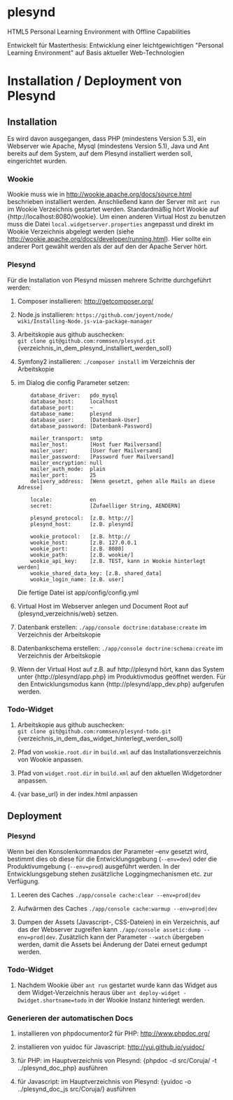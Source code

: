 # plesynd

HTML5 Personal Learning Environment with Offline Capabilities

Entwickelt für Masterthesis: Entwicklung einer leichtgewichtigen "Personal Learning Environment" auf Basis aktueller Web-Technologien


# Installation / Deployment von Plesynd

## Installation

Es wird davon ausgegangen, dass PHP (mindestens Version 5.3), ein
Webserver wie Apache, Mysql (mindestens Version 5.1), Java und Ant
bereits auf dem System, auf dem Plesynd installiert werden soll,
eingerichtet wurden.

### Wookie

Wookie muss wie in <http://wookie.apache.org/docs/source.html>
beschrieben installiert werden. Anschließend kann der Server mit
`ant run` im Wookie Verzeichnis gestartet werden. Standardmäßig hört
Wookie auf {http://localhost:8080/wookie}. Um einen anderen Virtual Host
zu benutzen muss die Datei `local.widgetserver.properties` angepasst und
direkt im Wookie Verzeichnis abgelegt werden (siehe
<http://wookie.apache.org/docs/developer/running.html>). Hier sollte ein
anderer Port gewählt werden als der auf den der Apache Server hört.

### Plesynd

Für die Installation von Plesynd müssen mehrere Schritte durchgeführt
werden:

1.  Composer installieren: <http://getcomposer.org/>

2.  Node.js installieren: `https://github.com/joyent/node/`\
     `wiki/Installing-Node.js-via-package-manager`

3.  Arbeitskopie aus github auschecken:\
     `git clone git@github.com:rommsen/plesynd.git`\
     {verzeichnis\_in\_dem\_plesynd\_installiert\_werden\_soll}

4.  Symfony2 installieren: `./composer install` im Verzeichnis der
    Arbeitskopie

5.  im Dialog die config Parameter setzen:

            database_driver:   pdo_mysql
            database_host:     localhost
            database_port:     ~
            database_name:     plesynd
            database_user:     [Datenbank-User]
            database_password: [Datenbank-Password]

            mailer_transport:  smtp
            mailer_host:       [Host fuer Mailversand]
            mailer_user:       [User fuer Mailversand]
            mailer_password:   [Password fuer Mailversand]
            mailer_encryption: null
            mailer_auth_mode:  plain
            mailer_port:       25
            delivery_address:  [Wenn gesetzt, gehen alle Mails an diese Adresse]

            locale:            en
            secret:            [Zufaelliger String, AENDERN]

            plesynd_protocol:  [z.B. http://] 
            plesynd_host:      [z.B. plesynd]

            wookie_protocol:   [z.B. http://
            wookie_host:       [z.B. 127.0.0.1
            wookie_port:       [z.B. 8080]
            wookie_path:       [z.B. wookie/]
            wookie_api_key:    [z.B. TEST, kann in Wookie hinterlegt werden]
            wookie_shared_data_key: [z.B. shared_data]
            wookie_login_name: [z.B. user]
         

    Die fertige Datei ist app/config/config.yml

6.  Virtual Host im Webserver anlegen und Document Root auf \
     {plesynd\_verzeichnis/web} setzen.

7.  Datenbank erstellen: `./app/console doctrine:database:create` im
    Verzeichnis der Arbeitskopie

8.  Datenbankschema erstellen: `./app/console doctrine:schema:create` im
    Verzeichnis der Arbeitskopie

9.  Wenn der Virtual Host auf z.B. auf http://plesynd hört, kann das
    System unter {http://plesynd/app.php} im Produktivmodus geöffnet
    werden. Für den Entwicklungsmodus kann {http://plesynd/app\_dev.php}
    aufgerufen werden.

### Todo-Widget

1.  Arbeitskopie aus github auschecken: \
     `git clone git@github.com:rommsen/plesynd-todo.git`\
     {verzeichnis\_in\_dem\_das\_widget\_hinterlegt\_werden\_soll}

2.  Pfad von `wookie.root.dir` in `build.xml` auf das
    Installationsverzeichnis von Wookie anpassen.

3.  Pfad von `widget.root.dir` in `build.xml` auf den aktuellen
    Widgetordner anpassen.

4.  {var base\_url} in der index.html anpassen

## Deployment

### Plesynd

Wenn bei den Konsolenkommandos der Parameter –env gesetzt wird, bestimmt
dies ob diese für die Entwicklungsgebung (`--env=dev`) oder die
Produktivumgebung (`--env=prod`) ausgeführt werden. In der
Entwicklungsgebung stehen zusätzliche Loggingmechanismen etc. zur
Verfügung.

1.  Leeren des Caches `./app/console cache:clear --env=prod|dev`

2.  Aufwärmen des Caches `./app/console cache:warmup --env=prod|dev`

3.  Dumpen der Assets (Javascript-, CSS-Dateien) in ein Verzeichnis, auf
    das der Webserver zugreifen kann
    `./app/console assetic:dump --env=prod|dev`. Zusätzlich kann der
    Parameter `--watch` übergeben werden, damit die Assets bei Änderung
    der Datei erneut gedumpt werden.

### Todo-Widget

1.  Nachdem Wookie über `ant run` gestartet wurde kann das Widget aus
    dem Widget-Verzeichnis heraus über
    `ant deploy-widget -Dwidget.shortname=todo` in der Wookie Instanz
    hinterlegt werden.

### Generieren der automatischen Docs

1.  installieren von phpdocumentor2 für PHP: <http://www.phpdoc.org/>

2.  installieren von yuidoc für Javascript:
    <http://yui.github.io/yuidoc/>

3.  für PHP: im Hauptverzeichnis von Plesynd: {phpdoc -d src/Coruja/ -t
    ../plesynd\_doc\_php} ausführen

4.  für Javascript: im Hauptverzeichnis von Plesynd: {yuidoc -o
    ../plesynd\_doc\_js src/Coruja/} ausführen


